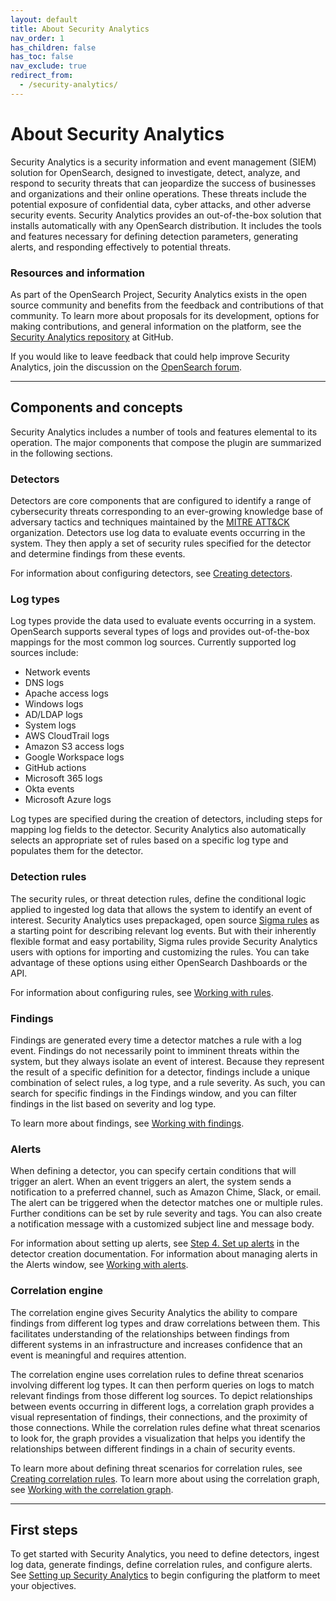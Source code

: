 ```yaml
---
layout: default
title: About Security Analytics
nav_order: 1
has_children: false
has_toc: false
nav_exclude: true
redirect_from:
  - /security-analytics/
---
```



# About Security Analytics

Security Analytics is a security information and event management (SIEM) solution for OpenSearch, designed to investigate, detect, analyze, and respond to security threats that can jeopardize the success of businesses and organizations and their online operations. These threats include the potential exposure of confidential data, cyber attacks, and other adverse security events. Security Analytics provides an out-of-the-box solution that installs automatically with any OpenSearch distribution. It includes the tools and features necessary for defining detection parameters, generating alerts, and responding effectively to potential threats.

### Resources and information

As part of the OpenSearch Project, Security Analytics exists in the open source community and benefits from the feedback and contributions of that community. To learn more about proposals for its development, options for making contributions, and general information on the platform, see the [Security Analytics repository](https://github.com/opensearch-project/security-analytics) at GitHub.

If you would like to leave feedback that could help improve Security Analytics, join the discussion on the [OpenSearch forum](https://forum.opensearch.org/c/plugins/security-analytics/73).

---
## Components and concepts

Security Analytics includes a number of tools and features elemental to its operation. The major components that compose the plugin are summarized in the following sections.

### Detectors

Detectors are core components that are configured to identify a range of cybersecurity threats corresponding to an ever-growing knowledge base of adversary tactics and techniques maintained by the [MITRE ATT&CK](https://attack.mitre.org/) organization. Detectors use log data to evaluate events occurring in the system. They then apply a set of security rules specified for the detector and determine findings from these events.

For information about configuring detectors, see [Creating detectors]({{site.url}}{{site.baseurl}}/security-analytics/sec-analytics-config/detectors-config/).

### Log types

Log types provide the data used to evaluate events occurring in a system. OpenSearch supports several types of logs and provides out-of-the-box mappings for the most common log sources. Currently supported log sources include:
* Network events
* DNS logs
* Apache access logs
* Windows logs
* AD/LDAP logs
* System logs
* AWS CloudTrail logs
* Amazon S3 access logs
* Google Workspace logs
* GitHub actions
* Microsoft 365 logs
* Okta events
* Microsoft Azure logs

Log types are specified during the creation of detectors, including steps for mapping log fields to the detector. Security Analytics also automatically selects an appropriate set of rules based on a specific log type and populates them for the detector.

### Detection rules

The security rules, or threat detection rules, define the conditional logic applied to ingested log data that allows the system to identify an event of interest. Security Analytics uses prepackaged, open source [Sigma rules](https://github.com/SigmaHQ/sigma) as a starting point for describing relevant log events. But with their inherently flexible format and easy portability, Sigma rules provide Security Analytics users with options for importing and customizing the rules. You can take advantage of these options using either OpenSearch Dashboards or the API.

For information about configuring rules, see [Working with rules]({{site.url}}{{site.baseurl}}/security-analytics/usage/rules/).

### Findings

Findings are generated every time a detector matches a rule with a log event. Findings do not necessarily point to imminent threats within the system, but they always isolate an event of interest. Because they represent the result of a specific definition for a detector, findings include a unique combination of select rules, a log type, and a rule severity. As such, you can search for specific findings in the Findings window, and you can filter findings in the list based on severity and log type.

To learn more about findings, see [Working with findings]({{site.url}}{{site.baseurl}}/security-analytics/usage/findings/).

### Alerts

When defining a detector, you can specify certain conditions that will trigger an alert. When an event triggers an alert, the system sends a notification to a preferred channel, such as Amazon Chime, Slack, or email. The alert can be triggered when the detector matches one or multiple rules. Further conditions can be set by rule severity and tags. You can also create a notification message with a customized subject line and message body.

For information about setting up alerts, see [Step 4. Set up alerts]({{site.url}}{{site.baseurl}}/security-analytics/sec-analytics-config/detectors-config/#step-4-set-up-alerts) in the detector creation documentation. For information about managing alerts in the Alerts window, see [Working with alerts]({{site.url}}{{site.baseurl}}/security-analytics/usage/alerts/).

### Correlation engine

The correlation engine gives Security Analytics the ability to compare findings from different log types and draw correlations between them. This facilitates understanding of the relationships between findings from different systems in an infrastructure and increases confidence that an event is meaningful and requires attention.

The correlation engine uses correlation rules to define threat scenarios involving different log types. It can then perform queries on logs to match relevant findings from those different log sources. To depict relationships between events occurring in different logs, a correlation graph provides a visual representation of findings, their connections, and the proximity of those connections. While the correlation rules define what threat scenarios to look for, the graph provides a visualization that helps you identify the relationships between different findings in a chain of security events.

To learn more about defining threat scenarios for correlation rules, see [Creating correlation rules]({{site.url}}{{site.baseurl}}/security-analytics/sec-analytics-config/correlation-config/). To learn more about using the correlation graph, see [Working with the correlation graph]({{site.url}}{{site.baseurl}}/security-analytics/usage/correlation-graph/).

---
## First steps

To get started with Security Analytics, you need to define detectors, ingest log data, generate findings, define correlation rules, and configure alerts. See [Setting up Security Analytics]({{site.url}}{{site.baseurl}}/security-analytics/sec-analytics-config/index/) to begin configuring the platform to meet your objectives.

